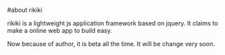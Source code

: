 #about rikiki

rikiki is a lightweight js application framework based on jquery.
It claims to make a online web app to build easy.

Now because of author, it is beta all the time. It will be change very soon.
